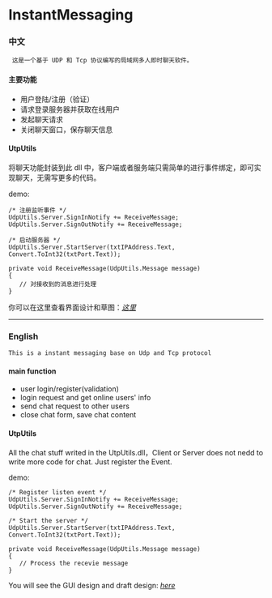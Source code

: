 InstantMessaging
================

### 中文
     
     这是一个基于 UDP 和 Tcp 协议编写的局域网多人即时聊天软件。
     
####  主要功能

-  用户登陆/注册（验证）
-  请求登录服务器并获取在线用户
-  发起聊天请求
-  关闭聊天窗口，保存聊天信息

#### UtpUtils

将聊天功能封装到此 dll 中，客户端或者服务端只需简单的进行事件绑定，即可实现聊天，无需写更多的代码。

demo:

    /* 注册监听事件 */
    UdpUtils.Server.SignInNotify += ReceiveMessage;
    UdpUtils.Server.SignOutNotify += ReceiveMessage;

    /* 启动服务器 */
    UdpUtils.Server.StartServer(txtIPAddress.Text, Convert.ToInt32(txtPort.Text));

    private void ReceiveMessage(UdpUtils.Message message)
    {
       // 对接收到的消息进行处理      
    }


你可以在这里查看界面设计和草图：[*这里*](http://kanlei.github.io/project/2014/01/08/instant-messaging/)

---

### English

    This is a instant messaging base on Udp and Tcp protocol
    
#### main function

- user login/register(validation)
- login request and get online users' info
- send chat request to other users
- close chat form, save chat content

#### UtpUtils

All the chat stuff writed in the UtpUtils.dll，Client or Server does not nedd to write more code for chat. Just register the Event.

demo:

    /* Register listen event */
    UdpUtils.Server.SignInNotify += ReceiveMessage;
    UdpUtils.Server.SignOutNotify += ReceiveMessage;

    /* Start the server */
    UdpUtils.Server.StartServer(txtIPAddress.Text, Convert.ToInt32(txtPort.Text));

    private void ReceiveMessage(UdpUtils.Message message)
    {
       // Process the recevie message     
    }

You will see the GUI design and draft design: [*here*](http://kanlei.github.io/project/2014/01/08/instant-messaging/)
